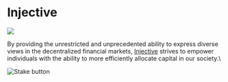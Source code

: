 # Injective

![](https://user-images.githubusercontent.com/95366163/149371549-91df11a4-bfd5-4cc7-b907-ebfc7ec9baad.png)

By providing the unrestricted and unprecedented ability to express diverse views in the decentralized financial markets, [Injective](https://injectiveprotocol.com/) strives to empower individuals with the ability to more efficiently allocate capital in our society.\


![Stake button](https://user-images.githubusercontent.com/95366163/157483676-9a5fe09b-530e-4198-afbc-4dff19637158.png)
